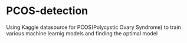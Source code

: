 # PCOS-detection
Using Kaggle datasource for PCOS(Polycystic Ovary Syndrome) to train various machine learnig models and finding the optimal model

